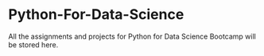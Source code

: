 # Python-For-Data-Science

All the assignments and projects for Python for Data Science Bootcamp will be stored here.
